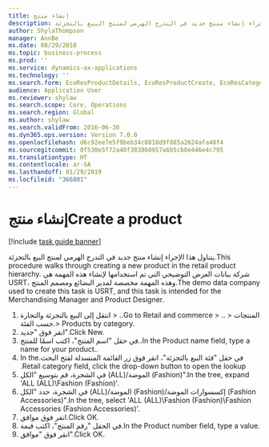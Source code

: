 ```yaml
---
title: إنشاء منتج
description: يتناول هذا الإجراء إنشاء منتج جديد في التدرج الهرمي لمنتج البيع بالتجزئة.
author: ShylaThompson
manager: AnnBe
ms.date: 08/29/2018
ms.topic: business-process
ms.prod: ''
ms.service: dynamics-ax-applications
ms.technology: ''
ms.search.form: EcoResProductDetails, EcoResProductCreate, EcoResCategorySingleLookup
audience: Application User
ms.reviewer: shylaw
ms.search.scope: Core, Operations
ms.search.region: Global
ms.author: shylaw
ms.search.validFrom: 2016-06-30
ms.dyn365.ops.version: Version 7.0.0
ms.openlocfilehash: d6c92ee7e5f9beb34c8818d9f885a2624afa48f4
ms.sourcegitcommit: 0f530e5f72a40f383868957a6b5cb0e446e4c795
ms.translationtype: HT
ms.contentlocale: ar-SA
ms.lasthandoff: 01/29/2019
ms.locfileid: "366801"
---
```

# <a name="create-a-product"></a><span data-ttu-id="79d00-103">إنشاء منتج</span><span class="sxs-lookup"><span data-stu-id="79d00-103">Create a product</span></span>

[!include [task guide banner](../../includes/task-guide-banner.md)]

<span data-ttu-id="79d00-104">يتناول هذا الإجراء إنشاء منتج جديد في التدرج الهرمي لمنتج البيع بالتجزئة.</span><span class="sxs-lookup"><span data-stu-id="79d00-104">This procedure walks through creating a new product in the retail product hierarchy.</span></span> <span data-ttu-id="79d00-105">شركة بيانات العرض التوضيحي التي تم استخدامها لإنشاء هذه المهمة هي USRT، وهذه المهمة مخصصة لمدير البضائع و‏‫مصمم المنتج‬.</span><span class="sxs-lookup"><span data-stu-id="79d00-105">The demo data company used to create this task is USRT, and this task is intended for the Merchandising Manager and Product Designer.</span></span>

1. <span data-ttu-id="79d00-106">انتقل إلى البيع بالتجزئة والتجارة > ..</span><span class="sxs-lookup"><span data-stu-id="79d00-106">Go to Retail and commerce > ..</span></span> <span data-ttu-id="79d00-107">> المنتجات حسب الفئة.</span><span class="sxs-lookup"><span data-stu-id="79d00-107">> Products by category.</span></span>
2. <span data-ttu-id="79d00-108">انقر فوق "جديد".</span><span class="sxs-lookup"><span data-stu-id="79d00-108">Click New.</span></span>
3. <span data-ttu-id="79d00-109">في حقل "اسم المنتج"، اكتب اسمًا للمنتج..</span><span class="sxs-lookup"><span data-stu-id="79d00-109">In the Product name field, type a name for your product..</span></span>
4. <span data-ttu-id="79d00-110">في حقل "‏‫فئة البيع بالتجزئة"، انقر فوق زر القائمة المنسدلة لفتح البحث.</span><span class="sxs-lookup"><span data-stu-id="79d00-110">In the Retail category field, click the drop-down button to open the lookup.</span></span>
5. <span data-ttu-id="79d00-111">في الشجرة، قم بتوسيع "الكل (ALL)/الموضة (Fashion)".</span><span class="sxs-lookup"><span data-stu-id="79d00-111">In the tree, expand 'ALL (ALL)\Fashion (Fashion)'.</span></span>
6. <span data-ttu-id="79d00-112">في الشجرة، حدد "الكل (ALL)/الموضة (Fashion)/إكسسوارات الموضة (Fashion Accessories)".</span><span class="sxs-lookup"><span data-stu-id="79d00-112">In the tree, select 'ALL (ALL)\Fashion (Fashion)\Fashion Accessories (Fashion Accessories)'.</span></span>
7. <span data-ttu-id="79d00-113">انقر فوق موافق.</span><span class="sxs-lookup"><span data-stu-id="79d00-113">Click OK.</span></span>
8. <span data-ttu-id="79d00-114">في الحقل "رقم المنتج"، اكتب قيمة.</span><span class="sxs-lookup"><span data-stu-id="79d00-114">In the Product number field, type a value.</span></span>
9. <span data-ttu-id="79d00-115">انقر فوق "موافق".</span><span class="sxs-lookup"><span data-stu-id="79d00-115">Click OK.</span></span>

